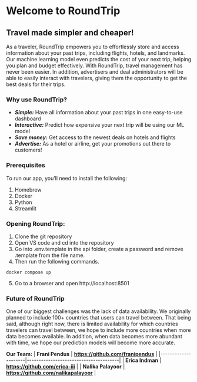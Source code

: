# Welcome to RoundTrip
## Travel made simpler and cheaper!


As a traveler, RoundTrip empowers you to effortlessly store and access information about your past trips, including flights, hotels, and landmarks. Our machine learning model even predicts the cost of your next trip, helping you plan and budget effectively. With RoundTrip, travel management has never been easier. In addition, advertisers and deal administrators will be able to easily interact with travelers, giving them the opportunity to get the best deals for their trips. 
### Why use RoundTrip?
- ***Simple:*** Have all information about your past trips in one easy-to-use dashboard
- ***Interactive:*** Predict how expensive your next trip will be using our ML model
- ***Save money:*** Get access to the newest deals on hotels and flights
- ***Advertise:*** As a hotel or airline, get your promotions out there to customers!

### Prerequisites 
To run our app, you’ll need to install the following:
1. Homebrew
2. Docker
3. Python
4. Streamlit

### Opening RoundTrip: 
1. Clone the git repository
2. Open VS code and cd into the repository
3. Go into .env.template in the api folder, create a password and remove .template from the file name.
4.  Then run the following commands. 
```
docker compose up
```
5. Go to a browser and open http://localhost:8501
   
### Future of RoundTrip
One of our biggest challenges was the lack of data availability. We originally planned to include 100+ countries that users can travel between. That being said, although right now, there is limited availability for which countries travelers can travel between, we hope to include more countries when more data becomes available. In addition, when data becomes more abundant with time, we hope our prediction models will become more accurate. 

**Our Team:**
| **Frani Pendus**    | **https://github.com/franipendus**    |
|---------------------|---------------------------------------|
| **Erica Indman**    | **https://github.com/erica-iii**      |
| **Nalika Palayoor** | **https://github.com/nalikapalayoor** |






